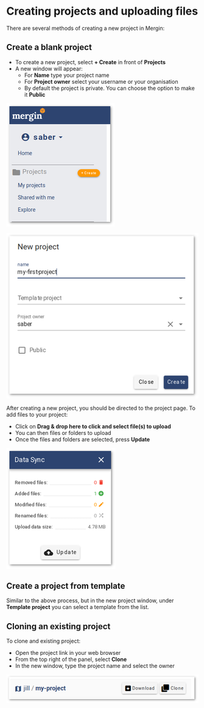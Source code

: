 # Creating projects and uploading files

There are several methods of creating a new project in Mergin:

## Create a blank project

- To create a new project, select **+ Create** in front of **Projects**
- A new window will appear:
  - For **Name** type your project name
  - For **Project owner** select your username or your organisation
  - By default the project is private. You can choose the option to make it **Public**

![history advanced](./web-create-project.png)

![history advanced](./web-create-project-2.png)

After creating a new project, you should be directed to the project page. To add files to your project:

- Click on **Drag & drop here to click and select file(s) to upload**
- You can then files or folders to upload
- Once the files and folders are selected, press **Update**

![Upload files](./web-project-upload.png)

## Create a project from template

Similar to the above process, but in the new project window, under **Template project** you can select a template from the list.

## Cloning an existing project

To clone and existing project:

- Open the project link in your web browser
- From the top right of the panel, select **Clone**
- In the new window, type the project name and select the owner

![history advanced](./web-clone-project.png)
